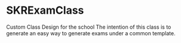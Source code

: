 # SKRExamClass
Custom Class Design for the school
The intention of this class is to generate an easy way to generate exams under a common template.
